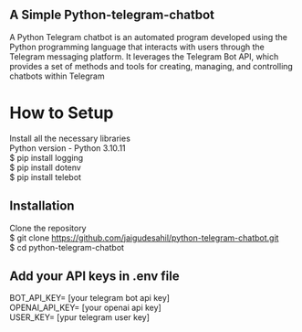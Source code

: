 ##  A Simple Python-telegram-chatbot
 A Python Telegram chatbot is an automated program developed using the Python programming language that interacts with users through the Telegram messaging platform. It leverages the Telegram Bot API, which provides a set of methods and tools for creating, managing, and controlling chatbots within Telegram
 
# How to Setup
Install all the necessary libraries <br>
Python version - Python 3.10.11 <br>
$ pip install logging <br/>
$ pip install dotenv <br/>
$ pip install telebot <br/>


## Installation 
Clone the repository <br>
$ git clone https://github.com/jaigudesahil/python-telegram-chatbot.git <br>
$ cd python-telegram-chatbot <br>

## Add your API keys in .env file <br>
BOT_API_KEY= [your telegram bot api key]<br>
OPENAI_API_KEY= [your openai api key]<br>
USER_KEY= [ypur telegram user key]<br>



